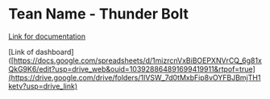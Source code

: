# Tean Name - Thunder Bolt
[Link for documentation](https://docs.google.com/document/d/1akxCCZgbav0TOBtqXhTvynldsZLN7ufBvU7rJwkNqfc/edit)


[Link of dashboard]([https://docs.google.com/spreadsheets/d/1mizrcnVxBiBOEPXNVrCQ_6g81xQkG9K6/edit?usp=drive_web&ouid=103928864891699419911&rtpof=true](https://drive.google.com/drive/folders/1IVSW_7d0tMxbFip8vOYFBJBmjTH1ketv?usp=drive_link)
